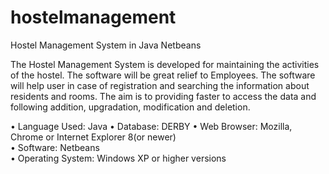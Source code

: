 # hostelmanagement
Hostel Management System in Java Netbeans

The Hostel Management System is developed for maintaining the activities of 
the hostel. The software will be great relief to Employees. The software will 
help user in case of registration and searching the information about residents 
and rooms. The aim is to providing faster to access the data and following 
addition, upgradation, modification and deletion.

• Language Used: Java 
• Database: DERBY 
• Web Browser: Mozilla, Chrome or Internet Explorer 8(or newer)  
• Software: Netbeans  
• Operating System: Windows XP or higher versions 
